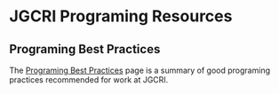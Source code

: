 # JGCRI Programing Resources
 

## Programing Best Practices

The [Programing Best Practices](./Programing_Best_Practices.md) page is a summary of good programing practices recommended for work at JGCRI.
